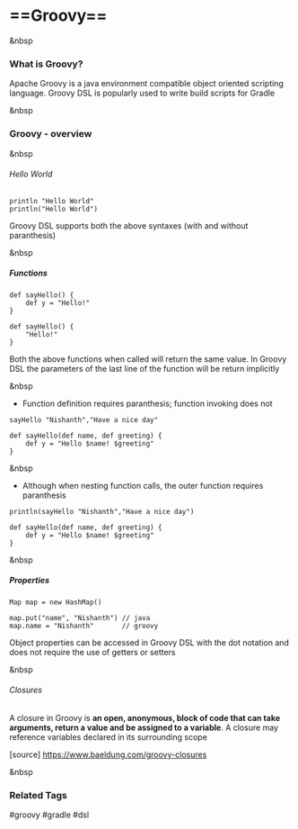 # ==Groovy==

&nbsp
### What is Groovy?
Apache Groovy is a java environment compatible object oriented scripting language. Groovy DSL is popularly used to write build scripts for Gradle

&nbsp
### Groovy - overview

&nbsp
###### Hello World

```
println "Hello World"
println("Hello World")
```

Groovy DSL supports both the above syntaxes (with and without paranthesis)

&nbsp
##### Functions
```
def sayHello() {
	def y = "Hello!"
}
```

```
def sayHello() {
	"Hello!"
}
```

Both the above functions when called will return the same value. In Groovy DSL the parameters of the last line of the function will be return implicitly

&nbsp
- Function definition requires paranthesis; function invoking does not
```
sayHello "Nishanth","Have a nice day"
  
def sayHello(def name, def greeting) {  
    def y = "Hello $name! $greeting"  
}
```

&nbsp
- Although when nesting function calls, the outer function requires paranthesis
```
println(sayHello "Nishanth","Have a nice day")
  
def sayHello(def name, def greeting) {  
    def y = "Hello $name! $greeting"  
}
```


&nbsp
##### Properties
```
Map map = new HashMap()

map.put("name", "Nishanth") // java
map.name = "Nishanth"       // groovy

```

Object properties can be accessed in Groovy DSL with the dot notation and does not require the use of getters or setters

&nbsp
###### Closures
A closure in Groovy is **an open, anonymous, block of code that can take arguments, return a value and be assigned to a variable**. A closure may reference variables declared in its surrounding scope

[source] https://www.baeldung.com/groovy-closures


&nbsp
### Related Tags
#groovy #gradle #dsl
